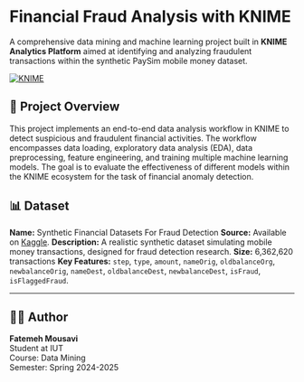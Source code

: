 # Financial Fraud Analysis with KNIME

A comprehensive data mining and machine learning project built in **KNIME Analytics Platform** aimed at identifying and analyzing fraudulent transactions within the synthetic PaySim mobile money dataset.

[![KNIME](https://img.shields.io/badge/Built%20with-KNIME-%230278C0?style=flat&logo=knime)](https://www.knime.com/)

## 📖 Project Overview

This project implements an end-to-end data analysis workflow in KNIME to detect suspicious and fraudulent financial activities. The workflow encompasses data loading, exploratory data analysis (EDA), data preprocessing, feature engineering, and training multiple machine learning models. The goal is to evaluate the effectiveness of different models within the KNIME ecosystem for the task of financial anomaly detection.

## 📊 Dataset

**Name:** Synthetic Financial Datasets For Fraud Detection
**Source:** Available on [Kaggle](https://www.kaggle.com/datasets/ealaxi/paysim1).
**Description:** A realistic synthetic dataset simulating mobile money transactions, designed for fraud detection research.
**Size:** 6,362,620 transactions
**Key Features:** `step`, `type`, `amount`, `nameOrig`, `oldbalanceOrg`, `newbalanceOrig`, `nameDest`, `oldbalanceDest`, `newbalanceDest`, `isFraud`, `isFlaggedFraud`.

---

## 🧑‍🎓 Author

**Fatemeh Mousavi**  
Student at IUT  
Course: Data Mining  
Semester: Spring 2024-2025
